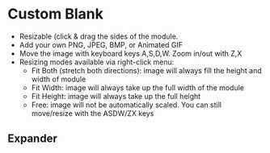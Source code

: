 # Custom Blank

- Resizable (click & drag the sides of the module.
- Add your own PNG, JPEG, BMP, or Animated GIF
- Move the image with keyboard keys A,S,D,W. Zoom in/out with Z,X
- Resizing modes available via right-click menu:
  - Fit Both (stretch both directions): image will always fill the height and width of module
  - Fit Width: image will always take up the full width of the module
  - Fit Height: image will always take up the full height
  - Free: image will not be automatically scaled.  You can still move/resize with the ASDW/ZX keys

## Expander
